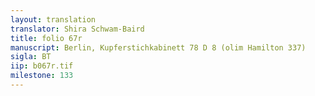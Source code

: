 ```yaml
---
layout: translation
translator: Shira Schwam-Baird
title: folio 67r
manuscript: Berlin, Kupferstichkabinett 78 D 8 (olim Hamilton 337)
sigla: BT
iip: b067r.tif
milestone: 133
---
```

